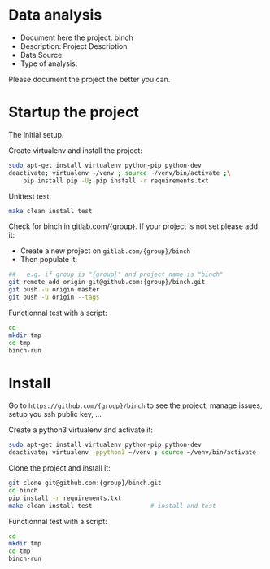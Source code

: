 # Data analysis
- Document here the project: binch
- Description: Project Description
- Data Source:
- Type of analysis:

Please document the project the better you can.

# Startup the project

The initial setup.

Create virtualenv and install the project:
```bash
sudo apt-get install virtualenv python-pip python-dev
deactivate; virtualenv ~/venv ; source ~/venv/bin/activate ;\
    pip install pip -U; pip install -r requirements.txt
```

Unittest test:
```bash
make clean install test
```

Check for binch in gitlab.com/{group}.
If your project is not set please add it:

- Create a new project on `gitlab.com/{group}/binch`
- Then populate it:

```bash
##   e.g. if group is "{group}" and project_name is "binch"
git remote add origin git@github.com:{group}/binch.git
git push -u origin master
git push -u origin --tags
```

Functionnal test with a script:

```bash
cd
mkdir tmp
cd tmp
binch-run
```

# Install

Go to `https://github.com/{group}/binch` to see the project, manage issues,
setup you ssh public key, ...

Create a python3 virtualenv and activate it:

```bash
sudo apt-get install virtualenv python-pip python-dev
deactivate; virtualenv -ppython3 ~/venv ; source ~/venv/bin/activate
```

Clone the project and install it:

```bash
git clone git@github.com:{group}/binch.git
cd binch
pip install -r requirements.txt
make clean install test                # install and test
```
Functionnal test with a script:

```bash
cd
mkdir tmp
cd tmp
binch-run
```
